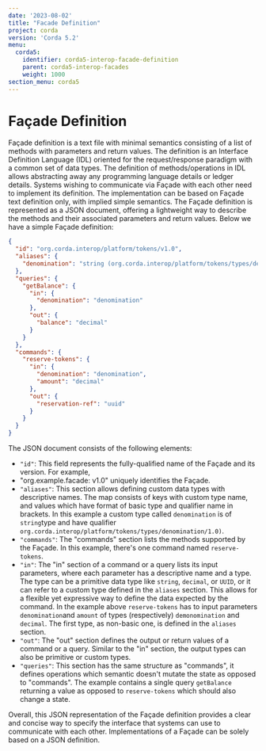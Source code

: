 ```yaml
---
date: '2023-08-02'
title: "Facade Definition"
project: corda
version: 'Corda 5.2'
menu:
  corda5:
    identifier: corda5-interop-facade-definition
    parent: corda5-interop-facades
    weight: 1000
section_menu: corda5
---
```


# Façade Definition

Façade definition is a text file with minimal semantics consisting of a list of methods with parameters and return
values. The definition is an Interface Definition Language (IDL) oriented for the request/response paradigm with a
common set of data types. The definition of methods/operations in IDL allows abstracting away any programming language
details or ledger details.
Systems wishing to communicate via Façade with each other need to implement its definition. The implementation can be
based on Façade text definition only, with implied simple semantics.
The Façade definition is represented as a JSON document, offering a lightweight way to describe the methods
and their associated parameters and return values. Below we have a simple Façade definition:

```json
{
  "id": "org.corda.interop/platform/tokens/v1.0",
  "aliases": {
    "denomination": "string (org.corda.interop/platform/tokens/types/denomination/1.0)"
  },
  "queries": {
    "getBalance": {
      "in": {
        "denomination": "denomination"
      },
      "out": {
        "balance": "decimal"
      }
    }
  },
  "commands": {
    "reserve-tokens": {
      "in": {
        "denomination": "denomination",
        "amount": "decimal"
      },
      "out": {
        "reservation-ref": "uuid"
      }
    }
  }
}
```

The JSON document consists of the following elements:

- `"id"`: This field represents the fully-qualified name of the Façade and its version. For example,
- "org.example.facade: v1.0" uniquely identifies the Façade.
- `"aliases"`: This section allows defining custom data types with descriptive names. The map consists of keys with
  custom type name, and values which have format of basic type and qualifier name in brackets. In this example a custom type called
  `denomination` is of `string`type and have qualifier `org.corda.interop/platform/tokens/types/denomination/1.0)`.
- `"commands"`: The "commands" section lists the methods supported by the Façade. In this example,
  there's one command named `reserve-tokens`.
- `"in"`: The "in" section of a command or a query lists its input parameters, where each parameter has a descriptive
  name and a type. The type can be a primitive data type like `string`, `decimal`, or `UUID`, or it can refer to a custom
  type defined in the `aliases` section. This allows for a flexible yet expressive way to define the data expected by the
  command. In the example above `reserve-tokens` has to input parameters `denomination`and `amount` of types (respectively)
  `demonomination` and `decimal`. The first type, as non-basic one, is defined in the `aliases` section.
- `"out"`: The "out" section defines the output or return values of a command or a query. Similar to the "in" section,
  the output types can also be primitive or custom types.
- `"queries"`: This section has the same structure as "commands", it defines operations which semantic doesn't mutate
  the state as opposed to "commands". The example contains a single query `getBalance` returning a value as opposed to
  `reserve-tokens` which should also change a state.

Overall, this JSON representation of the Façade definition provides a clear and concise way to specify the interface
that systems can use to communicate with each other.
Implementations of a Façade can be solely based on a JSON definition.
